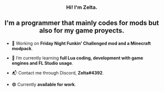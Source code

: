 <h3 align = "center">Hi! I'm Zelta.<h3>
<h2 align = "center">I'm a programmer that mainly codes for mods but also for my game proyects.
<p> </h2>

-  🔧 Working on **Friday Night Funkin' Challenged mod and a Minecraft modpack**.

-  📖 I’m currently learning **full Lua coding, development with game engines and FL Studio usage**.

-  📬 Contact me through Discord, **Zelta#4392**.

-  🟢 Currently **available for work**.
  
<h2> </h2>
